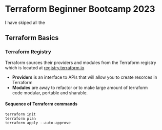 # Terraform Beginner Bootcamp 2023

I have skiped all the 

## Terraform Basics

### Terraform Registry

Terraform sources their providers and modules from the Terraform registry which is located at [registry.terraform.io](https://registry.terraform.io/)

- **Providers** is an interface to APIs that will allow you to create resorces in Terraform
- **Modules** are away to refactor or to make large amount of terraform code modular, portable and sharable.

#### Sequence of Terraform commands
```
terraform init
terraform plan
terraform apply --auto-approve
```